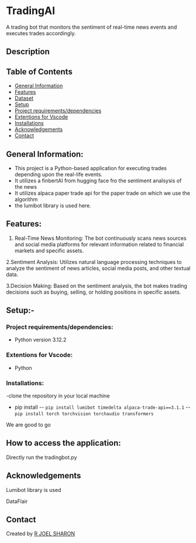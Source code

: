 # TradingAI
A trading bot that monitors the sentiment of real-time news events and executes trades accordingly.
## **Description**
## **Table of Contents**
- [General Information](https://github.com/jsjoel/TradingAI#general-information)
- [Features](https://github.com/jsjoel/TradingAI#features)
- [Dataset](https://github.com/jsjoel/TradingAI#dataset)
- [Setup](https://github.com/jsjoel/TradingAI#setup-)
- [Project requirements/dependencies](https://github.com/jsjoel/TradingAI#project-requirementsdependencies)
- [Extentions for Vscode](https://github.com/jsjoel/TradingAI#extentions-for-vscode)
- [Installations](https://github.com/jsjoel/TradingAI#installations)
- [Acknowledgements](https://github.com/jsjoel/TradingAI#acknowledgements)
- [Contact](https://github.com/jsjoel/TradingAI#contact)

## **General Information:**

- This project is a Python-based application for executing trades depending upon the real-life events.
- It utilizes a finbertAI from hugging face fro the sentiment analsysis of the news
- It utilizes alpaca paper trade api for the paper trade on which we use the algorithm
- the lumibot library is used here.
  
## **Features:**

1. Real-Time News Monitoring: The bot continuously scans news sources and social media platforms for relevant information related to financial markets and specific assets.

2.Sentiment Analysis: Utilizes natural language processing techniques to analyze the sentiment of news articles, social media posts, and other textual data.

3.Decision Making: Based on the sentiment analysis, the bot makes trading decisions such as buying, selling, or holding positions in specific assets.


## **Setup:-**


### **Project requirements/dependencies:**

- Python version 3.12.2


### Extentions for Vscode:

- Python

### Installations:
-clone the repository in your local machine
- pip install
  -- `pip install lumibot timedelta alpaca-trade-api==3.1.1`
  -- `pip install torch torchvision torchaudio transformers` 

We are good to go

## **How to access the application:**

Directly run the tradingbot.py


## **Acknowledgements**
Lumibot library is used

DataFlair


## **Contact**

Created by [R JOEL SHARON](https://github.com/jsjoel)


